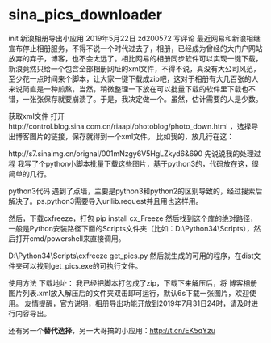 # sina_pics_downloader
init
新浪相册导出小应用
2019年5月22日 zd200572  写评论
最近网易和新浪相继宣布停止相册服务，不得不说一个时代过去了，相册，已经成为曾经的大门户网站放弃的弃子，博客，也不会太远了。相比网易的相册同步软件可以实现一键下载，新浪竟然只给一个包含全部相册网址的xml文件，不得不说，真没有大公司风范，至少花一点时间来个脚本，让大家一键下载成zip吧，这对于相册有大几百张的人来说简直是一种煎熬，当然，稍微整理一下放在可以批量下载的软件里下载也不错，一张张保存就要崩溃了。于是，我决定做一个。虽然，估计需要的人是少数。

获取xml文件
打开http://control.blog.sina.com.cn/riaapi/photoblog/photo_down.html ，选择导出博客图片的链接，保存就得到一个xml文件。
比如我的，放几行在这：

<?xml version="1.0" encoding="UTF-8"?>
<PhotoList>
  <name_默认专辑>
    <pic_0>http://s7.sinaimg.cn/orignal/001mNzgy6V5HgLZkyd6&amp;690</pic_0>
先说说我的处理过程
我写了个python小脚本批量下载这些图片，基于python3的，代码放在这，很简单的几行。

python3代码
遇到了点墙，主要是python3和python2的区别导致的，经过搜索后解决了。ps.python3需要导入urllib.request并且用也这样用。


然后，下载cxfreeze，打包
pip install cx_Freeze
然后找到这个库的绝对路径，一般是Python安装路径下面的Scripts文件夹（比如：D:\Python34\Scripts），然后打开cmd/powershell来直接调用。

D:\Python34\Scripts\cxfreeze get_pics.py 
然后就生成的可用的程序，在dist文件夹可以找到get_pics.exe的可执行文件。

使用方法
下载地址：
我已经把脚本打包成了zip，下载下来解压后，将 博客相册图片列表.xml放入解压后的文件夹双击即可运行，默认6s下载一张图片，欢迎使用。
友情提醒，官方说明，相册导出功能开放到2019年7月31日24时，请及时进行内容导出。

还有另一个**替代选择**，另一大哥搞的小应用：http://t.cn/EK5qYzu
